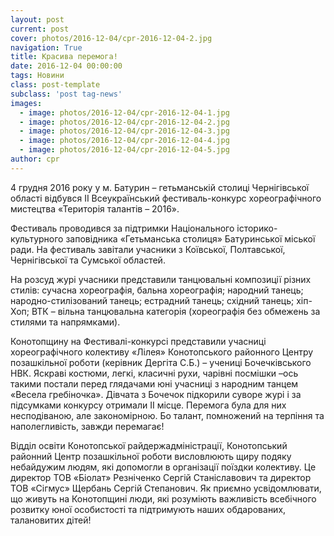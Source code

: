 ```yaml
---
layout: post
current: post
cover: photos/2016-12-04/cpr-2016-12-04-2.jpg
navigation: True
title: Красива перемога!
date: 2016-12-04 00:00:00
tags: Новини
class: post-template
subclass: 'post tag-news'
images:
  - image: photos/2016-12-04/cpr-2016-12-04-1.jpg
  - image: photos/2016-12-04/cpr-2016-12-04-2.jpg
  - image: photos/2016-12-04/cpr-2016-12-04-3.jpg
  - image: photos/2016-12-04/cpr-2016-12-04-4.jpg
  - image: photos/2016-12-04/cpr-2016-12-04-5.jpg
author: cpr
---
```


4 грудня 2016 року у м. Батурин – гетьманській столиці Чернігівської області відбувся II Всеукраїнський фестиваль-конкурс хореографічного мистецтва «Територія талантів &#8211; 2016».

Фестиваль проводився за підтримки Національного історико-культурного заповідника «Гетьманська столиця» Батуринської міської ради. На фестиваль завітали учасники з Коївської, Полтавської, Чернігівської та Сумської областей.

На розсуд журі учасники представили танцювальні композиції різних стилів: сучасна хореографія, бальна хореографія; народний танець; народно-стилізований танець; естрадний танець; східний танець; хіп-Хоп; ВТК – вільна танцювальна категорія (хореографія без обмежень за стилями та напрямками).

Конотопщину на Фестивалі-конкурсі представили учасниці хореографічного колективу «Лілея» Конотопського районного Центру позашкільної роботи (керівник Дергіта С.Б.) – учениці Бочечківського НВК. Яскраві костюми, легкі, класичні рухи, чарівні посмішки –ось такими постали перед глядачами юні учасниці з народним танцем «Весела гребіночка». Дівчата з Бочечок підкорили суворе журі і за підсумками конкурсу отримали ІІ місце. Перемога була для них несподіваною, але закономірною. Бо талант, помножений на терпіння та наполегливість, завжди перемагає!

Відділ освіти Конотопської райдержадміністрації, Конотопський районний Центр позашкільної роботи висловлюють щиру подяку небайдужим людям, які допомогли в організації поїздки колективу. Це директор ТОВ «Біолат» Резніченко Сергій Станіславович та директор ТОВ «Сігмус» Щербань Сергій Степанович. Як приємно усвідомлювати, що живуть на Конотопщині люди, які розуміють важливість всебічного розвитку юної особистості та підтримують наших обдарованих, талановитих дітей!
